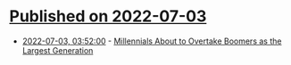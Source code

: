 # [Published on 2022-07-03](index.md)

* [2022-07-03, 03:52:00](https://soylentnews.org/article.pl?sid=22/07/01/2040236&from=rss) - [Millennials About to Overtake Boomers as the Largest Generation](https://soylentnews.org/article.pl?sid=22/07/01/2040236&from=rss)
